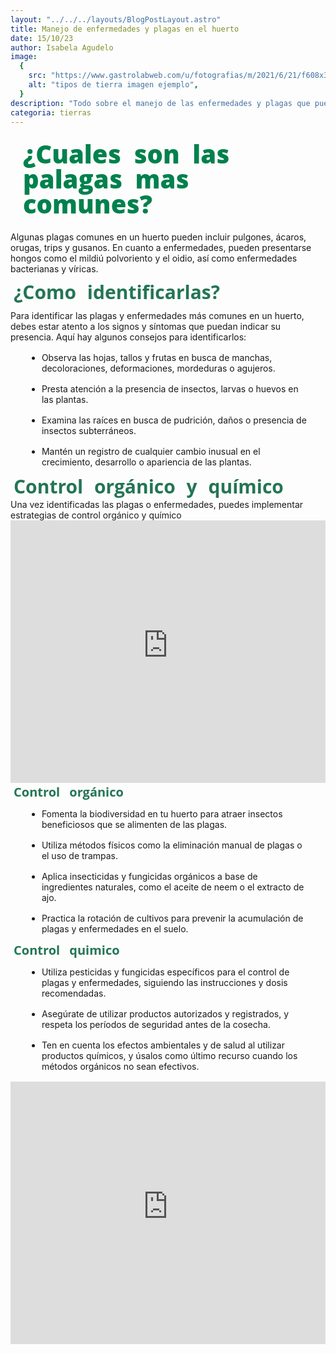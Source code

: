 ```yaml
---
layout: "../../../layouts/BlogPostLayout.astro"
title: Manejo de enfermedades y plagas en el huerto
date: 15/10/23
author: Isabela Agudelo
image:
  {
    src: "https://www.gastrolabweb.com/u/fotografias/m/2021/6/21/f608x342-15108_44831_0.jpg",
    alt: "tipos de tierra imagen ejemplo",
  }
description: "Todo sobre el manejo de las enfermedades y plagas que pueden tener nuestros huertos"
categoria: tierras
---
```


<h1 class="post-title" >¿Cuales son las palagas mas comunes?</h1>

Algunas plagas comunes en un huerto pueden incluir pulgones, ácaros, orugas, trips y gusanos. En cuanto a enfermedades, pueden presentarse hongos como el mildiú polvoriento y el oidio, así como enfermedades bacterianas y víricas.

<p class="post-sub-title" >¿Como identificarlas?</p>

Para identificar las plagas y enfermedades más comunes en un huerto, debes estar atento a los signos y síntomas que puedan indicar su presencia. Aquí hay algunos consejos para identificarlos:

<div class="list-container">

- Observa las hojas, tallos y frutas en busca de manchas, decoloraciones, deformaciones, mordeduras o agujeros.
- Presta atención a la presencia de insectos, larvas o huevos en las plantas.
- Examina las raíces en busca de pudrición, daños o presencia de insectos subterráneos.
- Mantén un registro de cualquier cambio inusual en el crecimiento, desarrollo o apariencia de las plantas.

</div>

<p class="post-sub-title">Control orgánico y químico</p>
Una vez identificadas las plagas o enfermedades, puedes implementar estrategias de control orgánico y químico

<iframe src="https://www.youtube-nocookie.com/embed/A86urdDRuac?si=FZD_UOdO3iQWmDtV" title="YouTube video player" frameborder="0" allow="accelerometer; autoplay; clipboard-write; encrypted-media; gyroscope; picture-in-picture; web-share" allowfullscreen></iframe>

<p class="post-mini-title">Control orgánico</p>

<div class="list-container">

- Fomenta la biodiversidad en tu huerto para atraer insectos beneficiosos que se alimenten de las plagas.
- Utiliza métodos físicos como la eliminación manual de plagas o el uso de trampas.
- Aplica insecticidas y fungicidas orgánicos a base de ingredientes naturales, como el aceite de neem o el extracto de ajo.
- Practica la rotación de cultivos para prevenir la acumulación de plagas y enfermedades en el suelo.

</div>

<p class="post-mini-title">Control quimico</p>

<div class="list-container">

- Utiliza pesticidas y fungicidas específicos para el control de plagas y enfermedades, siguiendo las instrucciones y dosis recomendadas.
- Asegúrate de utilizar productos autorizados y registrados, y respeta los períodos de seguridad antes de la cosecha.
- Ten en cuenta los efectos ambientales y de salud al utilizar productos químicos, y úsalos como último recurso cuando los métodos orgánicos no sean efectivos.

</div>

<iframe  src="https://www.youtube-nocookie.com/embed/E2O_YOqOIZw?si=Fs3McTtdlMW9lfn6" title="YouTube video player" frameborder="0" allow="accelerometer; autoplay; clipboard-write; encrypted-media; gyroscope; picture-in-picture; web-share" allowfullscreen></iframe>

<style>

  iframe {
    width: 100%;
    height: 420px;
  }

  b {
    font-weight: 800;
    color: #004d2e;
    font-size: 18px;
  }


  .post-title{
    font-family: "Open Sans", sans-serif;
    font-size:  40px;
    font-weight: 900;
    color: #00814d;
    padding: 10px;
    margin: 10px;
    line-height: 100%;
    word-spacing: 10px;

  }

  .post-sub-title {
    font-family: "Open Sans", sans-serif;
    font-size:  30px;
    font-weight: 500;
    color: #247555;
    margin: 5px;
    line-height: 100%;
    word-spacing: 10px;
    font-weight: 700;

  }

  .post-mini-title {
    font-family: "Open Sans", sans-serif;
    font-size:  20px;
    font-weight: 500;
    color: #247555;
    margin: 5px;
    line-height: 100%;
    word-spacing: 10px;
    font-weight: 700;
  }


  .list-container > ul {
    list-style: disc;
    margin: 1rem 2%;
  }

  .list-container > ul > li {
    margin: 1rem;
  }

  .list-container > li {
    margin: 10px;

  }

</style>
